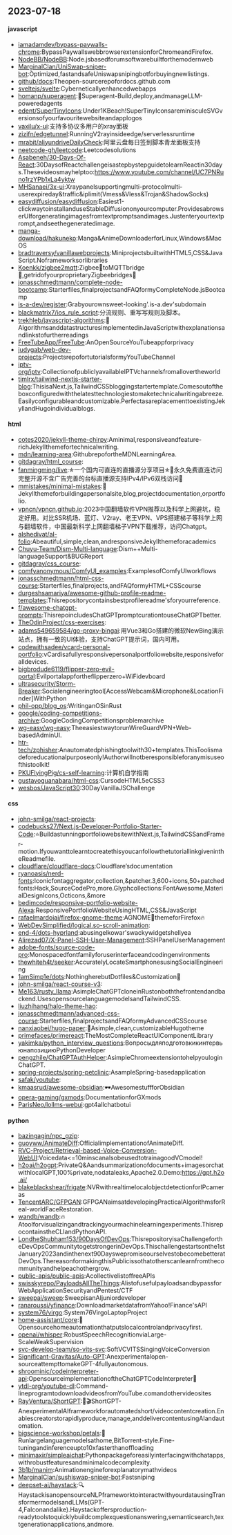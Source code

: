 ## 2023-07-18

#### javascript
* [iamadamdev/bypass-paywalls-chrome](https://github.com/iamadamdev/bypass-paywalls-chrome):BypassPaywallswebbrowserextensionforChromeandFirefox.
* [NodeBB/NodeBB](https://github.com/NodeBB/NodeBB):Node.jsbasedforumsoftwarebuiltforthemodernweb
* [MarginalClan/UniSwap-sniper-bot](https://github.com/MarginalClan/UniSwap-sniper-bot):Optimized,fastandsafeUniswapsnipingbotforbuyingnewlistings.
* [github/docs](https://github.com/github/docs):Theopen-sourcerepofordocs.github.com
* [sveltejs/svelte](https://github.com/sveltejs/svelte):Cyberneticallyenhancedwebapps
* [homanp/superagent](https://github.com/homanp/superagent):🥷Superagent-Build,deploy,andmanageLLM-poweredagents
* [edent/SuperTinyIcons](https://github.com/edent/SuperTinyIcons):Under1KBeach!SuperTinyIconsareminisculeSVGversionsofyourfavouritewebsiteandapplogos
* [vaxilu/x-ui](https://github.com/vaxilu/x-ui):支持多协议多用户的xray面板
* [zizifn/edgetunnel](https://github.com/zizifn/edgetunnel):RunningV2rayinsideedge/serverlessruntime
* [mrabit/aliyundriveDailyCheck](https://github.com/mrabit/aliyundriveDailyCheck):阿里云盘每日签到脚本青龙面板支持
* [neetcode-gh/leetcode](https://github.com/neetcode-gh/leetcode):Leetcodesolutions
* [Asabeneh/30-Days-Of-React](https://github.com/Asabeneh/30-Days-Of-React):30DaysofReactchallengeisastepbystepguidetolearnReactin30days.Thesevideosmayhelptoo:https://www.youtube.com/channel/UC7PNRuno1rzYPb1xLa4yktw
* [MHSanaei/3x-ui](https://github.com/MHSanaei/3x-ui):Xraypanelsupportingmulti-protocolmulti-userexpireday&traffic&iplimit(Vmess&Vless&Trojan&ShadowSocks)
* [easydiffusion/easydiffusion](https://github.com/easydiffusion/easydiffusion):Easiest1-clickwaytoinstallanduseStableDiffusiononyourcomputer.ProvidesabrowserUIforgeneratingimagesfromtextpromptsandimages.Justenteryourtextprompt,andseethegeneratedimage.
* [manga-download/hakuneko](https://github.com/manga-download/hakuneko):Manga&AnimeDownloaderforLinux,Windows&MacOS
* [bradtraversy/vanillawebprojects](https://github.com/bradtraversy/vanillawebprojects):MiniprojectsbuiltwithHTML5,CSS&JavaScript.Noframeworksorlibraries
* [Koenkk/zigbee2mqtt](https://github.com/Koenkk/zigbee2mqtt):Zigbee🐝toMQTTbridge🌉,getridofyourproprietaryZigbeebridges🔨
* [jonasschmedtmann/complete-node-bootcamp](https://github.com/jonasschmedtmann/complete-node-bootcamp):Starterfiles,finalprojectsandFAQformyCompleteNode.jsBootcamp
* [is-a-dev/register](https://github.com/is-a-dev/register):Grabyourownsweet-looking'.is-a.dev'subdomain
* [blackmatrix7/ios_rule_script](https://github.com/blackmatrix7/ios_rule_script):分流规则、重写写规则及脚本。
* [trekhleb/javascript-algorithms](https://github.com/trekhleb/javascript-algorithms):📝AlgorithmsanddatastructuresimplementedinJavaScriptwithexplanationsandlinkstofurtherreadings
* [FreeTubeApp/FreeTube](https://github.com/FreeTubeApp/FreeTube):AnOpenSourceYouTubeappforprivacy
* [judygab/web-dev-projects](https://github.com/judygab/web-dev-projects):ProjectsrepofortutorialsformyYouTubeChannel
* [iptv-org/iptv](https://github.com/iptv-org/iptv):CollectionofpubliclyavailableIPTVchannelsfromallovertheworld
* [timlrx/tailwind-nextjs-starter-blog](https://github.com/timlrx/tailwind-nextjs-starter-blog):ThisisaNext.js,TailwindCSSbloggingstartertemplate.Comesoutoftheboxconfiguredwiththelatesttechnologiestomaketechnicalwritingabreeze.Easilyconfigurableandcustomizable.PerfectasareplacementtoexistingJekyllandHugoindividualblogs.

#### html
* [cotes2020/jekyll-theme-chirpy](https://github.com/cotes2020/jekyll-theme-chirpy):Aminimal,responsiveandfeature-richJekyllthemefortechnicalwriting.
* [mdn/learning-area](https://github.com/mdn/learning-area):GithubrepofortheMDNLearningArea.
* [gitdagray/html_course](https://github.com/gitdagray/html_course):
* [fanmingming/live](https://github.com/fanmingming/live):✯一个国内可直连的直播源分享项目✯🔕永久免费直连访问完整开源不含广告完善的台标直播源支持IPv4/IPv6双栈访问🔕
* [mmistakes/minimal-mistakes](https://github.com/mmistakes/minimal-mistakes):📐Jekyllthemeforbuildingapersonalsite,blog,projectdocumentation,orportfolio.
* [vpncn/vpncn.github.io](https://github.com/vpncn/vpncn.github.io):2023中国翻墙软件VPN推荐以及科学上网避坑，稳定好用。对比SSR机场、蓝灯、V2ray、老王VPN、VPS搭建梯子等科学上网与翻墙软件，中国最新科学上网翻墙梯子VPN下载推荐，访问Chatgpt。
* [alshedivat/al-folio](https://github.com/alshedivat/al-folio):Abeautiful,simple,clean,andresponsiveJekyllthemeforacademics
* [Chuyu-Team/Dism-Multi-language](https://github.com/Chuyu-Team/Dism-Multi-language):Dism++Multi-languageSupport&BUGReport
* [gitdagray/css_course](https://github.com/gitdagray/css_course):
* [comfyanonymous/ComfyUI_examples](https://github.com/comfyanonymous/ComfyUI_examples):ExamplesofComfyUIworkflows
* [jonasschmedtmann/html-css-course](https://github.com/jonasschmedtmann/html-css-course):Starterfiles,finalprojects,andFAQformyHTML+CSScourse
* [durgeshsamariya/awesome-github-profile-readme-templates](https://github.com/durgeshsamariya/awesome-github-profile-readme-templates):Thisrepositorycontainsbestprofilereadme'sforyourreference.
* [f/awesome-chatgpt-prompts](https://github.com/f/awesome-chatgpt-prompts):ThisrepoincludesChatGPTpromptcurationtouseChatGPTbetter.
* [TheOdinProject/css-exercises](https://github.com/TheOdinProject/css-exercises):
* [adams549659584/go-proxy-bingai](https://github.com/adams549659584/go-proxy-bingai):用Vue3和Go搭建的微软NewBing演示站点，拥有一致的UI体验，支持ChatGPT提示词，国内可用。
* [codewithsadee/vcard-personal-portfolio](https://github.com/codewithsadee/vcard-personal-portfolio):vCardisafullyresponsivepersonalportfoliowebsite,responsiveforalldevices.
* [bigbrodude6119/flipper-zero-evil-portal](https://github.com/bigbrodude6119/flipper-zero-evil-portal):Evilportalappfortheflipperzero+WiFidevboard
* [ultrasecurity/Storm-Breaker](https://github.com/ultrasecurity/Storm-Breaker):Socialengineeringtool[AccessWebcam&Microphone&LocationFinder]WithPython
* [phil-opp/blog_os](https://github.com/phil-opp/blog_os):WritinganOSinRust
* [google/coding-competitions-archive](https://github.com/google/coding-competitions-archive):GoogleCodingCompetitionsproblemarchive
* [wg-easy/wg-easy](https://github.com/wg-easy/wg-easy):TheeasiestwaytorunWireGuardVPN+Web-basedAdminUI.
* [htr-tech/zphisher](https://github.com/htr-tech/zphisher):Anautomatedphishingtoolwith30+templates.ThisToolismadeforeducationalpurposeonly!Authorwillnotberesponsibleforanymisuseofthistoolkit!
* [PKUFlyingPig/cs-self-learning](https://github.com/PKUFlyingPig/cs-self-learning):计算机自学指南
* [gustavoguanabara/html-css](https://github.com/gustavoguanabara/html-css):CursodeHTML5eCSS3
* [wesbos/JavaScript30](https://github.com/wesbos/JavaScript30):30DayVanillaJSChallenge

#### css
* [john-smilga/react-projects](https://github.com/john-smilga/react-projects):
* [codebucks27/Next.js-Developer-Portfolio-Starter-Code](https://github.com/codebucks27/Next.js-Developer-Portfolio-Starter-Code):⭐BuildastunningportfoliowebsitewithNext.js,TailwindCSSandFramer-motion.IfyouwanttolearntocreatethisyoucanfollowthetutoriallinkgivenintheReadmefile.
* [cloudflare/cloudflare-docs](https://github.com/cloudflare/cloudflare-docs):Cloudflare’sdocumentation
* [ryanoasis/nerd-fonts](https://github.com/ryanoasis/nerd-fonts):Iconicfontaggregator,collection,&patcher.3,600+icons,50+patchedfonts:Hack,SourceCodePro,more.Glyphcollections:FontAwesome,MaterialDesignIcons,Octicons,&more
* [bedimcode/responsive-portfolio-website-Alexa](https://github.com/bedimcode/responsive-portfolio-website-Alexa):ResponsivePortfolioWebsiteUsingHTML,CSS&JavaScript
* [rafaelmardojai/firefox-gnome-theme](https://github.com/rafaelmardojai/firefox-gnome-theme):AGNOME👣themeforFirefox🔥
* [WebDevSimplified/logical.so-scroll-animation](https://github.com/WebDevSimplified/logical.so-scroll-animation):
* [end-4/dots-hyprland](https://github.com/end-4/dots-hyprland):abusingelkowar'swackywidgetshellyea
* [Alirezad07/X-Panel-SSH-User-Management](https://github.com/Alirezad07/X-Panel-SSH-User-Management):SSHPanelUserManagement
* [adobe-fonts/source-code-pro](https://github.com/adobe-fonts/source-code-pro):Monospacedfontfamilyforuserinterfaceandcodingenvironments
* [thewhiteh4t/seeker](https://github.com/thewhiteh4t/seeker):AccuratelyLocateSmartphonesusingSocialEngineering
* [1amSimp1e/dots](https://github.com/1amSimp1e/dots):NothingherebutDotfiles&Customization💫
* [john-smilga/react-course-v3](https://github.com/john-smilga/react-course-v3):
* [Me163/rusty_llama](https://github.com/Me163/rusty_llama):AsimpleChatGPTcloneinRustonboththefrontendandbackend.UsesopensourcelanguagemodelsandTailwindCSS.
* [liuzhihang/halo-theme-hao](https://github.com/liuzhihang/halo-theme-hao):
* [jonasschmedtmann/advanced-css-course](https://github.com/jonasschmedtmann/advanced-css-course):Starterfiles,finalprojectsandFAQformyAdvancedCSScourse
* [nanxiaobei/hugo-paper](https://github.com/nanxiaobei/hugo-paper):🪺Asimple,clean,customizableHugotheme
* [primefaces/primereact](https://github.com/primefaces/primereact):TheMostCompleteReactUIComponentLibrary
* [yakimka/python_interview_questions](https://github.com/yakimka/python_interview_questions):ВопросыдляподготовкикинтервьюнапозициюPythonDeveloper
* [pengzhile/ChatGPTAuthHelper](https://github.com/pengzhile/ChatGPTAuthHelper):AsimpleChromeextensiontohelpyouloginChatGPT.
* [spring-projects/spring-petclinic](https://github.com/spring-projects/spring-petclinic):AsampleSpring-basedapplication
* [safak/youtube](https://github.com/safak/youtube):
* [kmaasrud/awesome-obsidian](https://github.com/kmaasrud/awesome-obsidian):🕶️AwesomestuffforObsidian
* [opera-gaming/gxmods](https://github.com/opera-gaming/gxmods):DocumentationforGXmods
* [ParisNeo/lollms-webui](https://github.com/ParisNeo/lollms-webui):gpt4allchatbotui

#### python
* [bazingagin/npc_gzip](https://github.com/bazingagin/npc_gzip):
* [guoyww/AnimateDiff](https://github.com/guoyww/AnimateDiff):OfficialimplementationofAnimateDiff.
* [RVC-Project/Retrieval-based-Voice-Conversion-WebUI](https://github.com/RVC-Project/Retrieval-based-Voice-Conversion-WebUI):Voicedata<=10minscanalsobeusedtotrainagoodVCmodel!
* [h2oai/h2ogpt](https://github.com/h2oai/h2ogpt):PrivateQ&Aandsummarizationofdocuments+imagesorchatwithlocalGPT,100%private,nodataleaks,Apache2.0.Demo:https://gpt.h2o.ai/
* [blakeblackshear/frigate](https://github.com/blakeblackshear/frigate):NVRwithrealtimelocalobjectdetectionforIPcameras
* [TencentARC/GFPGAN](https://github.com/TencentARC/GFPGAN):GFPGANaimsatdevelopingPracticalAlgorithmsforReal-worldFaceRestoration.
* [wandb/wandb](https://github.com/wandb/wandb):🔥Atoolforvisualizingandtrackingyourmachinelearningexperiments.ThisrepocontainstheCLIandPythonAPI.
* [LondheShubham153/90DaysOfDevOps](https://github.com/LondheShubham153/90DaysOfDevOps):ThisrepositoryisaChallengefortheDevOpsCommunitytogetstrongerinDevOps.Thischallengestartsonthe1stJanuary2023andinthenext90DayswepromiseourselvestobecomebetteratDevOps.ThereasonformakingthisPublicissothatotherscanlearnfromthecommunityandhelpeachothergrow.
* [public-apis/public-apis](https://github.com/public-apis/public-apis):AcollectivelistoffreeAPIs
* [swisskyrepo/PayloadsAllTheThings](https://github.com/swisskyrepo/PayloadsAllTheThings):AlistofusefulpayloadsandbypassforWebApplicationSecurityandPentest/CTF
* [sweepai/sweep](https://github.com/sweepai/sweep):SweepisanAIjuniordeveloper
* [ranaroussi/yfinance](https://github.com/ranaroussi/yfinance):DownloadmarketdatafromYahoo!Finance'sAPI
* [system76/virgo](https://github.com/system76/virgo):System76VirgoLaptopProject
* [home-assistant/core](https://github.com/home-assistant/core):🏡Opensourcehomeautomationthatputslocalcontrolandprivacyfirst.
* [openai/whisper](https://github.com/openai/whisper):RobustSpeechRecognitionviaLarge-ScaleWeakSupervision
* [svc-develop-team/so-vits-svc](https://github.com/svc-develop-team/so-vits-svc):SoftVCVITSSingingVoiceConversion
* [Significant-Gravitas/Auto-GPT](https://github.com/Significant-Gravitas/Auto-GPT):Anexperimentalopen-sourceattempttomakeGPT-4fullyautonomous.
* [shroominic/codeinterpreter-api](https://github.com/shroominic/codeinterpreter-api):OpensourceimplementationoftheChatGPTCodeInterpreter👾
* [ytdl-org/youtube-dl](https://github.com/ytdl-org/youtube-dl):Command-lineprogramtodownloadvideosfromYouTube.comandothervideosites
* [RayVentura/ShortGPT](https://github.com/RayVentura/ShortGPT):🚀🎬ShortGPT-AnexperimentalAIframeworkforautomatedshort/videocontentcreation.Enablescreatorstorapidlyproduce,manage,anddelivercontentusingAIandautomation.
* [bigscience-workshop/petals](https://github.com/bigscience-workshop/petals):🌸Runlargelanguagemodelsathome,BitTorrent-style.Fine-tuningandinferenceupto10xfasterthanoffloading
* [minimaxir/simpleaichat](https://github.com/minimaxir/simpleaichat):Pythonpackageforeasilyinterfacingwithchatapps,withrobustfeaturesandminimalcodecomplexity.
* [3b1b/manim](https://github.com/3b1b/manim):Animationengineforexplanatorymathvideos
* [MarginalClan/sushiswap-sniper-bot](https://github.com/MarginalClan/sushiswap-sniper-bot):Fastsniping
* [deepset-ai/haystack](https://github.com/deepset-ai/haystack):🔍HaystackisanopensourceNLPframeworktointeractwithyourdatausingTransformermodelsandLLMs(GPT-4,Falconandalike).Haystackoffersproduction-readytoolstoquicklybuildcomplexquestionanswering,semanticsearch,textgenerationapplications,andmore.
